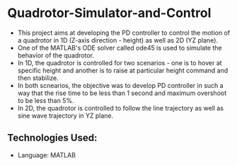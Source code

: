 # Quadrotor-Simulator-and-Control
- This project aims at developing the PD controller to control the motion of a quadrotor in 1D (Z-axis direction - height) as well as 2D (YZ plane).
- One of the MATLAB's ODE solver called ode45 is used to simulate the behavior of the quadrotor.
- In 1D, the quadrotor is controlled for two scenarios - one is to hover at specific height and another is to raise at particular height command and then stabilize.
- In both scnearios, the objective was to develop PD controller in such a way that the rise time to be less than 1 second and maximum overshoot to be less than 5%.
- In 2D, the quadrotor is controlled to follow the line trajectory as well as sine wave trajectory in YZ plane.

Technologies Used:
  - 
  - Language: MATLAB
